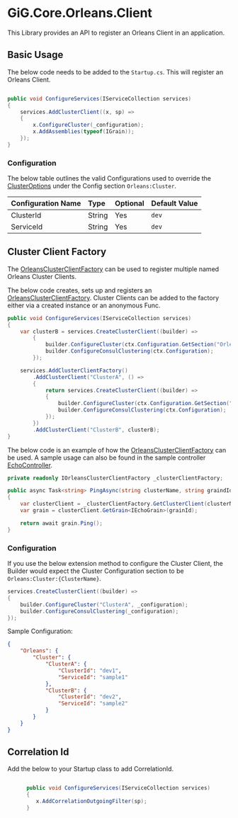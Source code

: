 # GiG.Core.Orleans.Client

This Library provides an API to register an Orleans Client in an application.

## Basic Usage

The below code needs to be added to the `Startup.cs`. This will register an Orleans Client.

```csharp

public void ConfigureServices(IServiceCollection services)
{
    services.AddClusterClient((x, sp) =>
    {
        x.ConfigureCluster(_configuration);              
        x.AddAssemblies(typeof(IGrain));
    });
}

```

### Configuration

The below table outlines the valid Configurations used to override the [ClusterOptions](https://github.com/dotnet/orleans/blob/master/src/Orleans.Core/Configuration/Options/ClusterOptions.cs) under the Config section `Orleans:Cluster`.

| Configuration Name | Type   | Optional | Default Value |
|:-------------------|:-------|:---------|:--------------|
| ClusterId          | String | Yes      | `dev`         |
| ServiceId          | String | Yes      | `dev`         |

## Cluster Client Factory

The [OrleansClusterClientFactory](../src/GiG.Core.Orleans.Client/OrleansClusterClientFactory.cs) can be used to register multiple named Orleans Cluster Clients.

The below code creates, sets up and registers an [OrleansClusterClientFactory](../src/GiG.Core.Orleans.Client/OrleansClusterClientFactory.cs).
Cluster Clients can be added to the factory either via a created instance or an anonymous Func.

```csharp
public void ConfigureServices(IServiceCollection services)
{
    var clusterB = services.CreateClusterClient((builder) =>
        {
            builder.ConfigureCluster(ctx.Configuration.GetSection("Orleans:ClusterB"));
            builder.ConfigureConsulClustering(ctx.Configuration);
        });

    services.AddClusterClientFactory()
        .AddClusterClient("ClusterA", () =>
        {
            return services.CreateClusterClient((builder) =>
            {
                builder.ConfigureCluster(ctx.Configuration.GetSection("Orleans:ClusterA"));
                builder.ConfigureConsulClustering(ctx.Configuration);
            });
        })
        .AddClusterClient("ClusterB", clusterB);
}
```

The below code is an example of how the [OrleansClusterClientFactory](../src/GiG.Core.Orleans.Client/OrleansClusterClientFactory.cs) can be used.
A sample usage can also be found in the sample controller [EchoController](../samples/Orleans/src/GiG.Core.Orleans.MultiCluster.Client/Controllers/EchoController.cs).
```csharp
private readonly IOrleansClusterClientFactory _clusterClientFactory;

public async Task<string> PingAsync(string clusterName, string graindId)
{
    var clusterClient = _clusterClientFactory.GetClusterClient(clusterName);
    var grain = clusterClient.GetGrain<IEchoGrain>(grainId); 

    return await grain.Ping();
}        

```


### Configuration

If you use the below extension method to configure the Cluster Client, the Builder would expect the Cluster Configuration section to be `Orleans:Cluster:{ClusterName}`.

```csharp
services.CreateClusterClient((builder) =>
{
    builder.ConfigureCluster("ClusterA", _configuration);
    builder.ConfigureConsulClustering(_configuration);
});

```

Sample Configuration:


```json
{
    "Orleans": {
        "Cluster": {
            "ClusterA": {
                "ClusterId": "dev1",
                "ServiceId": "sample1"
            },
            "ClusterB": {
                "ClusterId": "dev2",
                "ServiceId": "sample2"
            }
        }
    }
}   
```




## Correlation Id

Add the below to your Startup class to add CorrelationId. 
 
```csharp

      public void ConfigureServices(IServiceCollection services)
      {
         x.AddCorrelationOutgoingFilter(sp);
      }

```
